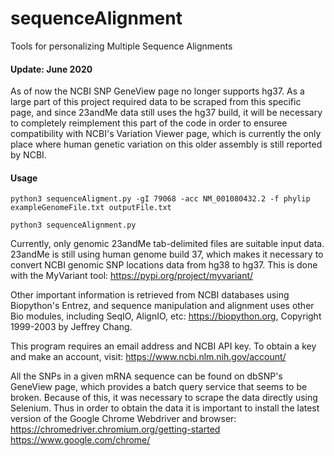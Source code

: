 # sequenceAlignment
Tools for personalizing Multiple Sequence Alignments


#### Update: June 2020
As of now the NCBI SNP GeneView page no longer supports hg37. 
As a large part of this project required data to be scraped from this specific page, and since 23andMe data still uses the hg37 build, 
it will be necessary to completely reimplement this part of the code in order to ensuree compatibility with NCBI's Variation Viewer page,
which is currently the only place where human genetic variation on this older assembly is still reported by NCBI.

#### Usage

    python3 sequenceAligment.py -gI 79068 -acc NM_001080432.2 -f phylip
    exampleGenomeFile.txt outputFile.txt
    
    python3 sequenceAlignment.py
    
Currently, only genomic 23andMe tab-delimited files are suitable input data.
23andMe is still using human genome build 37, which makes it necessary to
convert NCBI genomic SNP locations data from hg38 to hg37. This is done with
the MyVariant tool: https://pypi.org/project/myvariant/

Other important information is retrieved from NCBI databases using
Biopython's Entrez, and sequence manipulation and alignment uses other Bio
modules, including SeqIO, AlignIO, etc: https://biopython.org,
Copyright 1999-2003 by Jeffrey Chang.

This program requires an email address and
NCBI API key. To obtain a key and make an account,
visit: https://www.ncbi.nlm.nih.gov/account/

All the SNPs in a given mRNA sequence can be found on dbSNP's GeneView page,
which provides a batch query service that seems to be broken. Because of
this, it was necessary to scrape the data directly using Selenium. Thus in
order to obtain the data it is important to install the latest version of
the Google Chrome Webdriver and browser:
https://chromedriver.chromium.org/getting-started
https://www.google.com/chrome/
